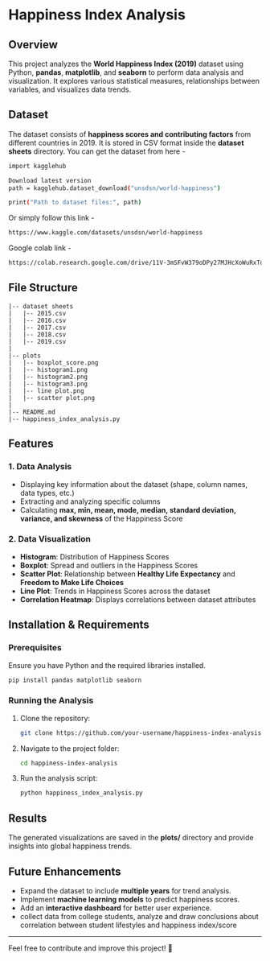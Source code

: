 # Happiness Index Analysis 

## Overview
This project analyzes the **World Happiness Index (2019)** dataset using Python, **pandas**, **matplotlib**, and **seaborn** to perform data analysis and visualization. It explores various statistical measures, relationships between variables, and visualizes data trends.

## Dataset
The dataset consists of **happiness scores and contributing factors** from different countries in 2019. It is stored in CSV format inside the **dataset sheets** directory.
You can get the dataset from here -
```bash
import kagglehub

Download latest version
path = kagglehub.dataset_download("unsdsn/world-happiness")

print("Path to dataset files:", path)
```
Or simply follow this link - 
```bash
https://www.kaggle.com/datasets/unsdsn/world-happiness
```
Google colab link -
```bash
https://colab.research.google.com/drive/11V-3mSFvW379oDPy27MJHcXoWuRxTqWu?usp=sharing
```


## File Structure
```
|-- dataset sheets
|   |-- 2015.csv
|   |-- 2016.csv
|   |-- 2017.csv
|   |-- 2018.csv
|   |-- 2019.csv
|
|-- plots
|   |-- boxplot_score.png
|   |-- histogram1.png
|   |-- histogram2.png
|   |-- histogram3.png
|   |-- line plot.png
|   |-- scatter plot.png
|
|-- README.md
|-- happiness_index_analysis.py
```

## Features
### 1. **Data Analysis**
- Displaying key information about the dataset (shape, column names, data types, etc.)
- Extracting and analyzing specific columns
- Calculating **max, min, mean, mode, median, standard deviation, variance, and skewness** of the Happiness Score

### 2. **Data Visualization**
- **Histogram**: Distribution of Happiness Scores
- **Boxplot**: Spread and outliers in the Happiness Scores
- **Scatter Plot**: Relationship between **Healthy Life Expectancy** and **Freedom to Make Life Choices**
- **Line Plot**: Trends in Happiness Scores across the dataset
- **Correlation Heatmap**: Displays correlations between dataset attributes

## Installation & Requirements
### **Prerequisites**
Ensure you have Python and the required libraries installed.

```bash
pip install pandas matplotlib seaborn
```

### **Running the Analysis**
1. Clone the repository:
   ```bash
   git clone https://github.com/your-username/happiness-index-analysis.git
   ```
2. Navigate to the project folder:
   ```bash
   cd happiness-index-analysis
   ```
3. Run the analysis script:
   ```bash
   python happiness_index_analysis.py
   ```

## Results
The generated visualizations are saved in the **plots/** directory and provide insights into global happiness trends.

## Future Enhancements
- Expand the dataset to include **multiple years** for trend analysis.
- Implement **machine learning models** to predict happiness scores.
- Add an **interactive dashboard** for better user experience.
- collect data from college students, analyze and draw conclusions about correlation between student lifestyles and happiness index/score
---

Feel free to contribute and improve this project! 🚀

